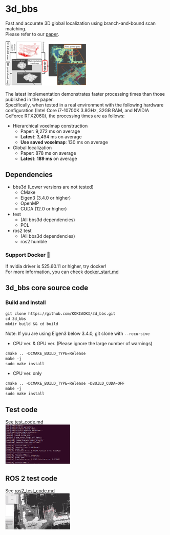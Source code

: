 # 3d_bbs
Fast and accurate 3D global localization using branch-and-bound scan matching.  
Please refer to our [paper](https://arxiv.org/abs/2310.10023).  

<img alt="overview" src="figs/overview.jpg" width="50%">

The latest implementation demonstrates faster processing times than those published in the paper.  
Specifically, when tested in a real environment with the following hardware configuration (Intel Core i7-10700K 3.8GHz, 32GB RAM, and NVIDIA GeForce RTX2060), the processing times are as follows: 
- Hierarchical voxelmap construction
  - Paper: 9,272 ms on average
  - **Latest**: 3,494 ms on average
  - **Use saved voxelmap**: 130 ms on average
- Global localization
  - Paper: 878 ms on average
  - **Latest**: **189 ms** on average  

## Dependencies
- bbs3d (Lower versions are not tested)
  - CMake
  - Eigen3 (3.4.0 or higher)
  - OpenMP
  - CUDA (12.0 or higher)
- test
  - (All bbs3d dependencies)
  - PCL
- ros2 test
  - (All bbs3d dependencies)
  - ros2 humble

### Support Docker 🐳 

If nvidia driver is 525.60.11 or higher, try docker!  
For more information, you can check [docker_start.md](./docker/docker_start.md)  

## 3d_bbs core source code
### Build and Install
```shell script
git clone https://github.com/KOKIAOKI/3d_bbs.git
cd 3d_bbs
mkdir build && cd build
```

Note: If you are using Eigen3 below 3.4.0, git clone with ``--recursive``

- CPU ver. & GPU ver. (Please ignore the large number of warnings)
```shell script
cmake .. -DCMAKE_BUILD_TYPE=Release
make -j
sudo make install
```

- CPU ver. only
```shell script
cmake .. -DCMAKE_BUILD_TYPE=Release -DBUILD_CUDA=OFF
make -j
sudo make install
```

## Test code
See [test_code.md](./test/test_code.md)  
<img alt="overview" src="figs/test_topreadme.png" width="40%">

## ROS 2 test code
See [ros2_test_code.md](./ros2_test/ros2_test_code.md)  
<img alt="overview" src="figs/rviz2_test_topreadme.png" width="40%">